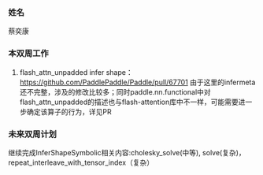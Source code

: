 ### 姓名

蔡奕康

### 本双周工作

1. flash_attn_unpadded infer shape：https://github.com/PaddlePaddle/Paddle/pull/67701 
由于这里的infermeta还不完整，涉及的修改比较多；同时paddle.nn.functional中对flash_attn_unpadded的描述也与flash-attention库中不一样，可能需要进一步确定该算子的行为，详见PR
 
### 未来双周计划

继续完成InferShapeSymbolic相关内容:cholesky_solve(中等), solve(复杂)，repeat_interleave_with_tensor_index（复杂）
